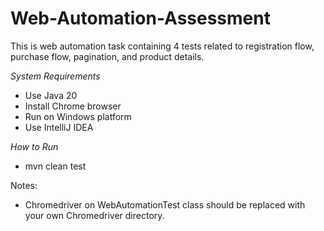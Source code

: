 # Web-Automation-Assessment
This is web automation task containing 4 tests related to registration flow, purchase flow, pagination, and product details.

*System Requirements*
- Use Java 20
- Install Chrome browser
- Run on Windows platform
- Use IntelliJ IDEA

*How to Run*
- mvn clean test

Notes:
- Chromedriver on WebAutomationTest class should be replaced with your own Chromedriver directory.